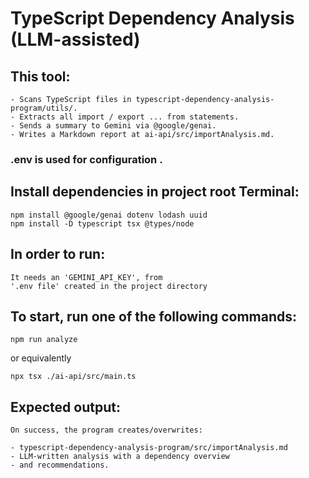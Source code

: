 # TypeScript Dependency Analysis (LLM-assisted)


## This tool:
    - Scans TypeScript files in typescript-dependency-analysis-program/utils/.
    - Extracts all import / export ... from statements.
    - Sends a summary to Gemini via @google/genai.
    - Writes a Markdown report at ai-api/src/importAnalysis.md.

### .env is used for configuration .


## Install dependencies in project root Terminal:

    npm install @google/genai dotenv lodash uuid
    npm install -D typescript tsx @types/node


## In order to run:
    It needs an 'GEMINI_API_KEY', from 
    '.env file' created in the project directory


## To start, run one of the following commands:

    npm run analyze
    
 or equivalently
    
    npx tsx ./ai-api/src/main.ts


## Expected output:
    On success, the program creates/overwrites:
    
    - typescript-dependency-analysis-program/src/importAnalysis.md
    - LLM-written analysis with a dependency overview 
    - and recommendations.



